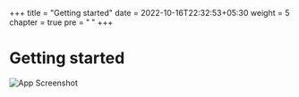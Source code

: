 +++
title = "Getting started"
date = 2022-10-16T22:32:53+05:30
weight = 5
chapter = true
pre = "<b> </b>"
+++

# Getting started

![App Screenshot](images/steps.png)


